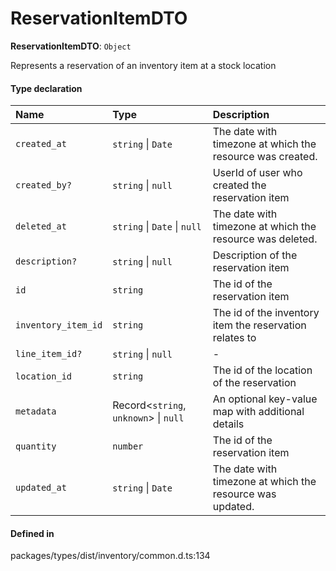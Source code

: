 # ReservationItemDTO

 **ReservationItemDTO**: `Object`

Represents a reservation of an inventory item at a stock location

#### Type declaration

| Name | Type | Description |
| :------ | :------ | :------ |
| `created_at` | `string` \| `Date` | The date with timezone at which the resource was created. |
| `created_by?` | `string` \| ``null`` | UserId of user who created the reservation item |
| `deleted_at` | `string` \| `Date` \| ``null`` | The date with timezone at which the resource was deleted. |
| `description?` | `string` \| ``null`` | Description of the reservation item |
| `id` | `string` | The id of the reservation item |
| `inventory_item_id` | `string` | The id of the inventory item the reservation relates to |
| `line_item_id?` | `string` \| ``null`` | - |
| `location_id` | `string` | The id of the location of the reservation |
| `metadata` | Record<`string`, `unknown`\> \| ``null`` | An optional key-value map with additional details |
| `quantity` | `number` | The id of the reservation item |
| `updated_at` | `string` \| `Date` | The date with timezone at which the resource was updated. |

#### Defined in

packages/types/dist/inventory/common.d.ts:134

